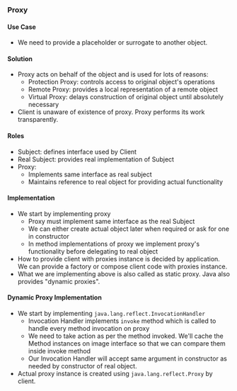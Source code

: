 ### Proxy

#### Use Case

* We need to provide a placeholder or surrogate to another object.

#### Solution

* Proxy acts on behalf of the object and is used for lots of reasons:
  * Protection Proxy: controls access to original object's operations
  * Remote Proxy: provides a local representation of a remote object
  * Virtual Proxy: delays construction of original object until absolutely necessary
* Client is unaware of existence of proxy. Proxy performs its work transparently.

#### Roles

* Subject: defines interface used by Client
* Real Subject: provides real implementation of Subject
* Proxy:
  * Implements same interface as real subject
  * Maintains reference to real object for providing actual functionality

#### Implementation

* We start by implementing proxy
  * Proxy must implement same interface as the real Subject
  * We can either create actual object later when required or ask for one in constructor
  * In method implementations of proxy we implement proxy's functionality before delegating to real object
* How to provide client with proxies instance is decided by application. We can provide a factory or compose client code
with proxies instance.
* What we are implementing above is also called as static proxy. Java also provides "dynamic proxies".

#### Dynamic Proxy Implementation

* We start by implementing `java.lang.reflect.InvocationHandler`
  * Invocation Handler implements `invoke` method which is called to handle every method invocation on proxy
  * We need to take action as per the method invoked. We'll cache the Method instances on image interface
so that we can compare them inside invoke method
  * Our Invocation Handler will accept same argument in constructor as needed by constructor of real object.
* Actual proxy instance is created using `java.lang.reflect.Proxy` by client.